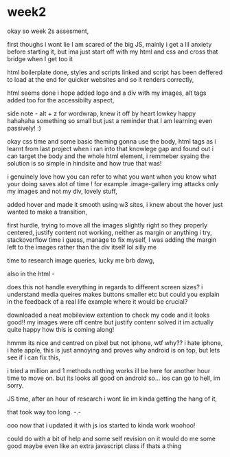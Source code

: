 # week2

okay so week 2s assesment,

first thoughs i wont lie I am scared of the big JS, mainly i get a lil anxiety before starting it, but ima just start off with my html and css and cross that bridge when I get too it

html boilerplate done, styles and scripts linked and script has been deffered to load at the end for quicker websites and so it renders correctly,

html seems done i hope
added logo and a div with my images, alt tags added too for the accessibilty aspect, 

side note - alt + z for wordwrap, knew it off by heart lowkey happy hahahaha something so small but just a reminder that I am learning even passively! :)

okay css time and some basic theming gonna use the body, html tags as i learnt from last project when i ran into that knowlege gap and found out i can target the body and the whole html element, i remmeber syaing the solution is so simple in hindsite and how true that was!

i genuinely love how you can refer to what you want when you know what your doing saves alot of time ! for example .image-gallery img attacks only my images and not my div, lovely stuff,

added hover and made it smooth using w3 sites, i knew about the hover just wanted to make a transition,

first hurdle, trying to move all the images slightly right so they properly centered, justify content not working, neither as margin or anything i try, stackoverflow time i guess, manage to fix myself, I was adding the margin left to the images rather than the div itself lol silly me 

time to research image queries, lucky me brb dawg,

also in the html -   <meta name="viewport" content="width=device-width, initial-scale=1.0">

does this not handle everything in regards to different screen sizes? i understand media queires makes buttons smaller etc but could you explain in the feedback of a real life example where it would be crucial?

downloaded a neat mobileview extention to check my code and it looks good!! my images were off centre but justify contenr solved it im actually quite happy how this is coming along!

hmmm its nice and centred on pixel but not iphone, wtf why?? i hate iphone, i hate apple, this is just annoying and proves why android is on top, but lets see if i can fix this,

i tried a million and 1 methods nothing works ill be here for another hour time to move on. but its looks all good on android so... ios can go to hell, im sorry.

JS time, after an hour of research i wont lie im kinda getting the hang of it,

that took way too long. -.-

ooo now that i updated it with js ios started to kinda work woohoo!

could do with a bit of help and some self revision on it would do me some good maybe even like an extra javascript class if thats a thing 

